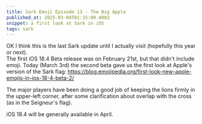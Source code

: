 ```yaml
---
title: Sark Emoji Episode 13 - The Big Apple
published_at: 2025-03-04T01:15:00.000Z
snippet: a first look at Sark in iOS
tags: sark
---
```


OK I think this is the last Sark update until I actually visit (hopefully this year or next).<br/>
The first iOS 18.4 Beta release was on February 21st, but that didn't include emoji. Today (March 3rd) the second beta
gave us the first look at Apple's version of the Sark flag: https://blog.emojipedia.org/first-look-new-apple-emojis-in-ios-18-4-beta-2/

The major players have been doing a good job of keeping the lions firmly in the upper-left corner, after some clarification about overlap with the cross
(as in the Seigneur's flag).

iOS 18.4 will be generally available in April.

<br/>
<br/>
<br/>

